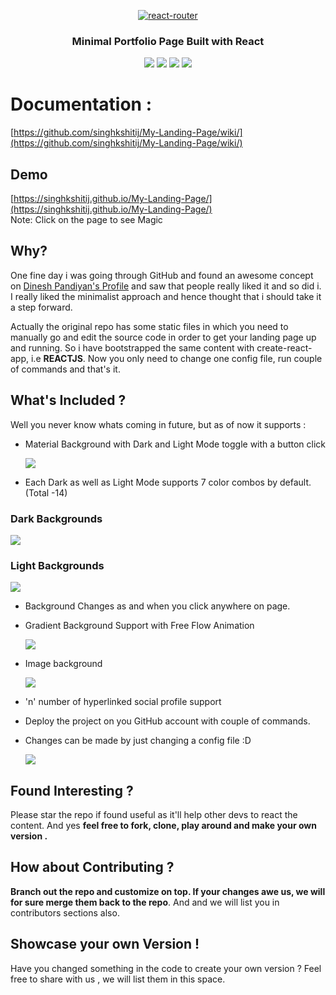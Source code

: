<p align="center">
  <a href="https://singhkshitij.github.io/My-Landing-Page/">
    <img alt="react-router" src="https://github.com/singhkshitij/My-Landing-Page/blob/master/sample/My%20Portfolio%20Page.png">
  </a>
</p>

<h3 align="center">
  Minimal Portfolio Page Built with React
</h3>

<p align="center">
  <img src="https://img.shields.io/badge/Build-Passed-green.svg">
  <img src="https://img.shields.io/badge/Maintained%3F-yes-green.svg">
  <img src="https://img.shields.io/travis/ReactTraining/react-router/master.svg?style=flat-square">
  <img src="https://img.shields.io/website-up-down-green-red/http/shields.io.svg">
</p>


# Documentation : 
   [https://github.com/singhkshitij/My-Landing-Page/wiki/](https://github.com/singhkshitij/My-Landing-Page/wiki/)

## Demo
  [https://singhkshitij.github.io/My-Landing-Page/](https://singhkshitij.github.io/My-Landing-Page/) <br/>
  Note: Click on the page to see Magic

## Why?
One fine day i was going through GitHub and found an awesome concept on [Dinesh Pandiyan's Profile](https://github.com/flexdinesh/dev-landing-page) and saw that people really liked it and so did i. I really liked the minimalist approach and hence thought that i should take it a step forward. 

Actually the original repo has some static files in which you need to manually go and edit the source code in order to get your landing page up and running. So i have bootstrapped the same content with create-react-app, i.e **REACTJS**. Now you only need to change one config file, run couple of commands and that's it. 

## What's Included ?

Well you never know whats coming in future, but as of now it supports :

- Material Background with Dark and Light Mode toggle with a button click

  ![](https://raw.githubusercontent.com/singhkshitij/My-Landing-Page/master/sample/diff.png)
  
-  Each Dark as well as Light Mode supports 7 color combos by default. (Total -14)

### Dark Backgrounds 

![](https://github.com/singhkshitij/My-Landing-Page/blob/master/sample/Dark.png)

### Light Backgrounds

![](https://github.com/singhkshitij/My-Landing-Page/blob/master/sample/light.png)

- Background Changes as and when you click anywhere on page.
- Gradient Background Support with Free Flow Animation 

  ![](https://github.com/singhkshitij/My-Landing-Page/blob/master/sample/gradient.PNG)

- Image background

  ![](https://github.com/singhkshitij/My-Landing-Page/blob/master/sample/image.PNG)

- 'n' number of hyperlinked social profile support
- Deploy the project on you GitHub account with couple of commands.
- Changes can be made by just changing a config file :D

  ![](https://github.com/singhkshitij/My-Landing-Page/blob/master/sample/conifgs.PNG)


## Found Interesting ?
Please star the repo if found useful as it'll help other devs to react the content. And yes **feel free to fork, clone, play around and make your own version .**

## How about Contributing ?
**Branch out the repo and customize on top. If your changes awe us, we will for sure merge them back to the repo**. And and we will list you in contributors sections also.

## Showcase your own Version !
Have you changed something in the code to create your own version ? Feel free to share with us , we will list them in this space. 

